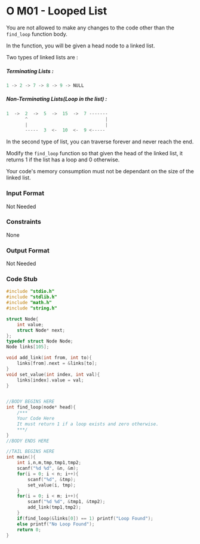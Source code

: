 # O M01 - Looped List

You are not allowed to make any changes to the code other than
the `find_loop` function body.

In the function, you will be given a head node to a linked list.

Two types of linked lists are :

##### Terminating Lists :

```c
1 -> 2 -> 7 -> 8 -> 9 -> NULL
```

##### Non-Terminating Lists(Loop in the list) :

```c
1  ->  2  ->  5  ->  15  ->  7 -------
       ^                             |
       |                             |
       -----  3  <-  10  <-  9 <-----
```

In the second type of list, you can traverse forever and never reach the end.

Modify the `find_loop` function so that given the head of the linked list,
it returns 1 if the list has a loop and 0 otherwise.

Your code's memory consumption must not be dependant on the size of the
linked list.

### Input Format

Not Needed

### Constraints

None

### Output Format

Not Needed

### Code Stub

```c
#include "stdio.h"
#include "stdlib.h"
#include "math.h"
#include "string.h"

struct Node{
    int value;
    struct Node* next;
};
typedef struct Node Node;
Node links[105];

void add_link(int from, int to){
    links[from].next = &links[to];
}
void set_value(int index, int val){
    links[index].value = val;
}


//BODY BEGINS HERE
int find_loop(node* head){
    /***
    Your Code Here
    It must return 1 if a loop exists and zero otherwise.
    ***/
}
//BODY ENDS HERE

//TAIL BEGINS HERE
int main(){
    int i,n,m,tmp,tmp1,tmp2;
    scanf("%d %d", &n, &m);
    for(i = 0; i < n; i++){
        scanf("%d", &tmp);
        set_value(i, tmp);
    }
    for(i = 0; i < m; i++){
        scanf("%d %d", &tmp1, &tmp2);
        add_link(tmp1,tmp2);
    }
    if(find_loop(&links[0]) == 1) printf("Loop Found");
    else printf("No Loop Found");
    return 0;
}
```
